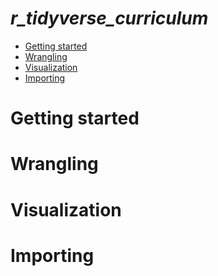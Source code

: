 *r\_tidyverse\_curriculum*
================

-   [Getting started](#getting-started)
-   [Wrangling](#wrangling)
-   [Visualization](#visualization)
-   [Importing](#importing)

Getting started
===============

Wrangling
=========

Visualization
=============

Importing
=========
